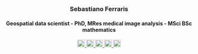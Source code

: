 <h3 align="center">Sebastiano Ferraris </h3>
<h4 align="center">Geospatial data scientist - PhD, MRes medical image analysis - MSci BSc mathematics </h4>
<!-- <p align="center">
  <a href="https://sebastianof.github.io/GeoDsBlog/">Add portfolio besides blg here</a>
</p> -->

<div align="center">
  <a href="mailto:sebastiano.ferraris@gmail.com">
    <img src="https://img.shields.io/badge/Email-FFFFFF?style=flat-square&logo=gmail&logoColor=black" alt="Email" style="height:20px;">
  </a>
  <a href="https://leetcode.com/u/SebastianoF/">
    <img src="https://img.shields.io/badge/geospatial%20blog-FFFFFF?style=flat-square&logo=pinboard&logoColor=black" alt="Blog" style="height:20px;">
  </a>
  <a href="https://www.linkedin.com/in/ibis-redibis" target="_blank">
    <img src="https://img.shields.io/badge/LinkedIn-FFFFFF.svg?&style=flat-square&logo=linkedin&logoColor=black" alt="LinkedIn" style="height:20px;">
  </a>
  <a href="https://leetcode.com/u/SebastianoF/">
    <img src="https://img.shields.io/badge/LeetCode-FFFFFF.svg?style=flat-square&logo=leetcode&logoColor=black" alt="LeetCode" style="height:20px;">
  </a>
  <a href="https://medium.com/@sebastianof">
    <img src="https://img.shields.io/badge/Medium-FFFFFF.svg?style=flat-square&logo=medium&logoColor=black" alt="Medium" style="height:20px;">
  </a>
</div>